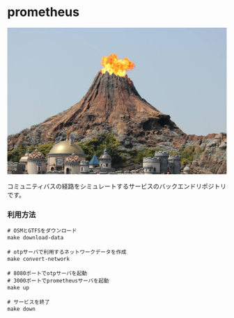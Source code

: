 # prometheus

![prometheus](prometheus.jpg)

コミュニティバスの経路をシミュレートするサービスのバックエンドリポジトリです。

### 利用方法
```
# OSMとGTFSをダウンロード
make download-data

# otpサーバで利用するネットワークデータを作成
make convert-network

# 8080ポートでotpサーバを起動
# 3000ポートでprometheusサーバを起動
make up

# サービスを終了
make down
```